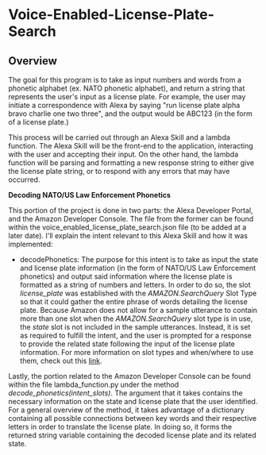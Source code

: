 # Voice-Enabled-License-Plate-Search

## Overview

The goal for this program is to take as input numbers and words from a phonetic
alphabet (ex. NATO phonetic alphabet), and return a string that represents the
user's input as a license plate. For example, the user may initiate a
correspondence with Alexa by saying "run license plate alpha bravo charlie one
two three", and the output would be ABC123 (in the form of a license plate.)

This process will be carried out through an Alexa Skill and a lambda function.
The Alexa Skill will be the front-end to the application, interacting with the
user and accepting their input. On the other hand, the lambda function will be
parsing and formatting a new response string to either give the license plate
string, or to respond with any errors that may have occurred.

**Decoding NATO/US Law Enforcement Phonetics**

This portion of the project is done in two parts: the Alexa Developer Portal,
and the Amazon Developer Console. The file from the former can be found within
the voice\_enabled\_license\_plate\_search.json file (to be added at a later date).
I'll explain the intent relevant to this Alexa Skill and how it was implemented:

- decodePhonetics:
The purpose for this intent is to take as input the state and license plate
information (in the form of NATO/US Law Enforcement phonetics) and output
said information where the license plate is formatted as a string of numbers
and letters. In order to do so, the slot *license_plate* was established with
the *AMAZON.SearchQuery* Slot Type so that it could gather the entire phrase
of words detailing the license plate. Because Amazon does not allow for a
sample utterance to contain more than one slot when the *AMAZON.SearchQuery*
slot type is in use, the *state* slot is not included in the sample utterances.
Instead, it is set as required to fulfill the intent, and the user is prompted
for a response to provide the related state following the input of the license
plate information. For more information on slot types and when/where to use them,
check out this [link](https://developer.amazon.com/docs/custom-skills/slot-type-reference.html).

Lastly, the portion related to the Amazon Developer Console can be found within
the file lambda\_function.py under the method *decode_phonetics(intent_slots)*.
The argument that it takes contains the necessary information on the state
and license plate that the user identified. For a general overview of the
method, it takes advantage of a dictionary containing all possible connections
between key words and their respective letters in order to translate the license
plate. In doing so, it forms the returned string variable containing the
decoded license plate and its related state.
